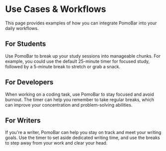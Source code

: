 # Use Cases & Workflows

This page provides examples of how you can integrate PomoBar into your daily workflows.

## For Students

Use PomoBar to break up your study sessions into manageable chunks. For example, you could use the default 25-minute timer for focused study, followed by a 5-minute break to stretch or grab a snack.

## For Developers

When working on a coding task, use PomoBar to stay focused and avoid burnout. The timer can help you remember to take regular breaks, which can improve your concentration and problem-solving abilities.

## For Writers

If you're a writer, PomoBar can help you stay on track and meet your writing goals. Use the timer to set aside dedicated writing time, and use the breaks to step away from your work and clear your head.
